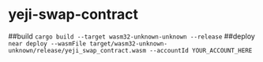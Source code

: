 # yeji-swap-contract
##build
``cargo build --target wasm32-unknown-unknown --release``
##deploy
``near deploy --wasmFile target/wasm32-unknown-unknown/release/yeji_swap_contract.wasm --accountId YOUR_ACCOUNT_HERE``
